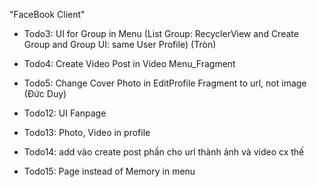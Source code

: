 "FaceBook Client" 

- Todo3: UI for Group in Menu (List Group: RecyclerView and Create Group and Group UI: same User Profile) (Tròn)

- Todo4: Create Video Post in Video Menu_Fragment

- Todo5: Change Cover Photo in EditProfile Fragment to url, not image (Đức Duy)

- Todo12: UI Fanpage

- Todo13: Photo, Video in profile

- Todo14: add vào create post phần cho url thành ảnh và video cx thế

- Todo15: Page instead of Memory in menu 
